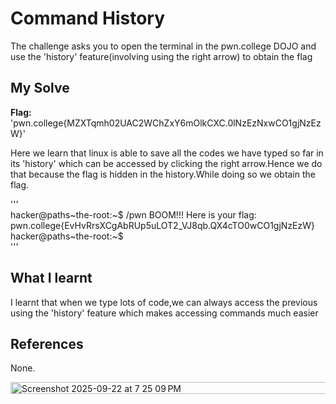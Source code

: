 # Command History
The challenge asks you to open the terminal in the pwn.college DOJO and use the 'history' feature(involving using the right arrow) to obtain the flag

## My Solve
**Flag:** 'pwn.college{MZXTqmh02UAC2WChZxY6mOlkCXC.0lNzEzNxwCO1gjNzEzW}'

Here we learn that linux is able to save all the codes we have typed so far in its 'history' which can be accessed by clicking the right arrow.Hence we do that because the flag is hidden in the history.While doing so we obtain the flag.  

'''  
hacker@paths~the-root:~$ /pwn
BOOM!!!
Here is your flag:
pwn.college{EvHvRrsXCgAbRUp5uLOT2_VJ8qb.QX4cTO0wCO1gjNzEzW}
hacker@paths~the-root:~$   
'''  

## What I learnt
I learnt that when we type lots of code,we can always access the previous using the 'history' feature which makes accessing commands much easier  

## References
None.

<img width="753" height="19" alt="Screenshot 2025-09-22 at 7 25 09 PM" src="https://github.com/user-attachments/assets/6188f15b-8e26-401b-94bb-58be049e45a2" />

